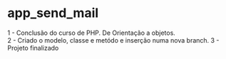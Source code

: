 # app_send_mail
1 -  Conclusão do curso de PHP. De Orientação a objetos.<br>
2 -  Criado o modelo, classe e metódo e inserção numa nova branch.
3 - Projeto finalizado

